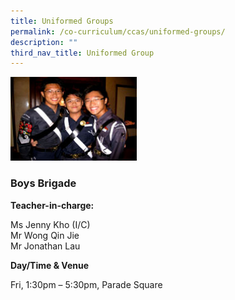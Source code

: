 ```yaml
---
title: Uniformed Groups
permalink: /co-curriculum/ccas/uniformed-groups/
description: ""
third_nav_title: Uniformed Group
---
```


<img src="/images/boysbrigade1.jpeg" 
     style="width:40%">
		 
### Boys Brigade

**Teacher-in-charge:**

Ms Jenny Kho (I/C)  <br>
Mr Wong Qin Jie <br>
Mr Jonathan Lau  

**Day/Time & Venue** 

Fri, 1:30pm – 5:30pm, Parade Square